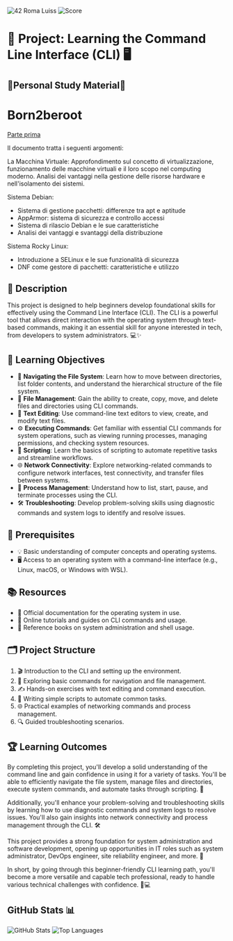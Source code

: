 ![42 Roma Luiss](https://img.shields.io/badge/42-Roma_Luiss-green)
![Score](https://img.shields.io/badge/Score-In_Progress-yellow)
# 🚀 Project: Learning the Command Line Interface (CLI) 🖥️
## 📖Personal Study Material📖
# Born2beroot
[Parte prima](Born2beroot.pdf)

Il documento tratta i seguenti argomenti:

La Macchina Virtuale:
Approfondimento sul concetto di virtualizzazione, funzionamento delle macchine virtuali e il loro scopo nel computing moderno. Analisi dei vantaggi nella gestione delle risorse hardware e nell'isolamento dei sistemi.

Sistema Debian:
- Sistema di gestione pacchetti: differenze tra apt e aptitude
- AppArmor: sistema di sicurezza e controllo accessi
- Sistema di rilascio Debian e le sue caratteristiche
- Analisi dei vantaggi e svantaggi della distribuzione

Sistema Rocky Linux:
- Introduzione a SELinux e le sue funzionalità di sicurezza
- DNF come gestore di pacchetti: caratteristiche e utilizzo
## 📖 Description
This project is designed to help beginners develop foundational skills for effectively using the Command Line Interface (CLI). The CLI is a powerful tool that allows direct interaction with the operating system through text-based commands, making it an essential skill for anyone interested in tech, from developers to system administrators. 💻✨

## 🎯 Learning Objectives
- 📂 **Navigating the File System**: Learn how to move between directories, list folder contents, and understand the hierarchical structure of the file system.
- 📁 **File Management**: Gain the ability to create, copy, move, and delete files and directories using CLI commands.
- 📝 **Text Editing**: Use command-line text editors to view, create, and modify text files.
- ⚙️ **Executing Commands**: Get familiar with essential CLI commands for system operations, such as viewing running processes, managing permissions, and checking system resources.
- 🤖 **Scripting**: Learn the basics of scripting to automate repetitive tasks and streamline workflows.
- 🌐 **Network Connectivity**: Explore networking-related commands to configure network interfaces, test connectivity, and transfer files between systems.
- 🔄 **Process Management**: Understand how to list, start, pause, and terminate processes using the CLI.
- 🛠️ **Troubleshooting**: Develop problem-solving skills using diagnostic commands and system logs to identify and resolve issues.

## 📌 Prerequisites
- 💡 Basic understanding of computer concepts and operating systems.
- 🖥️ Access to an operating system with a command-line interface (e.g., Linux, macOS, or Windows with WSL).

## 📚 Resources
- 📜 Official documentation for the operating system in use.
- 📖 Online tutorials and guides on CLI commands and usage.
- 📕 Reference books on system administration and shell usage.

## 🗂️ Project Structure
1. 🎬 Introduction to the CLI and setting up the environment.
2. 📂 Exploring basic commands for navigation and file management.
3. ✍️ Hands-on exercises with text editing and command execution.
4. 🤖 Writing simple scripts to automate common tasks.
5. 🌐 Practical examples of networking commands and process management.
6. 🔍 Guided troubleshooting scenarios.

## 🏆 Learning Outcomes
By completing this project, you'll develop a solid understanding of the command line and gain confidence in using it for a variety of tasks. You'll be able to efficiently navigate the file system, manage files and directories, execute system commands, and automate tasks through scripting. 🎯

Additionally, you'll enhance your problem-solving and troubleshooting skills by learning how to use diagnostic commands and system logs to resolve issues. You'll also gain insights into network connectivity and process management through the CLI. 🛠️

This project provides a strong foundation for system administration and software development, opening up opportunities in IT roles such as system administrator, DevOps engineer, site reliability engineer, and more. 🚀

In short, by going through this beginner-friendly CLI learning path, you'll become a more versatile and capable tech professional, ready to handle various technical challenges with confidence. 💪💻

## GitHub Stats 📊
![GitHub Stats](https://github-readme-stats.vercel.app/api?username=DevGabi98&show_icons=true&theme=radical)
![Top Languages](https://github-readme-stats.vercel.app/api/top-langs/?username=DevGabi98&layout=compact&theme=radical)

